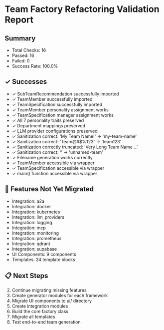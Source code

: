 # Team Factory Refactoring Validation Report

## Summary
- Total Checks: 16
- Passed: 16
- Failed: 0
- Success Rate: 100.0%

## ✓ Successes
- ✓ SubTeamRecommendation successfully imported
- ✓ TeamMember successfully imported
- ✓ TeamSpecification successfully imported
- ✓ TeamMember personality assignment works
- ✓ TeamSpecification manager assignment works
- ✓ All 7 personality traits preserved
- ✓ Department mappings preserved
- ✓ LLM provider configurations preserved
- ✓ Sanitization correct: 'My Team Name!' → 'my-team-name'
- ✓ Sanitization correct: 'Team@#$%123' → 'team123'
- ✓ Sanitization correctly truncated: 'Very Long Team Name ...'
- ✓ Sanitization correct: '' → 'unnamed-team'
- ✓ Filename generation works correctly
- ✓ TeamMember accessible via wrapper
- ✓ TeamSpecification accessible via wrapper
- ✓ main() function accessible via wrapper

## 🚧 Features Not Yet Migrated
- Integration: a2a
- Integration: docker
- Integration: kubernetes
- Integration: llm_providers
- Integration: logging
- Integration: mcp
- Integration: monitoring
- Integration: prometheus
- Integration: qdrant
- Integration: supabase
- UI Components: 9 components
- Templates: 24 template blocks

## 📋 Next Steps
2. Continue migrating missing features
3. Create generator modules for each framework
4. Migrate UI components to ui/ directory
5. Create integration modules
6. Build the core factory class
7. Migrate all templates
8. Test end-to-end team generation